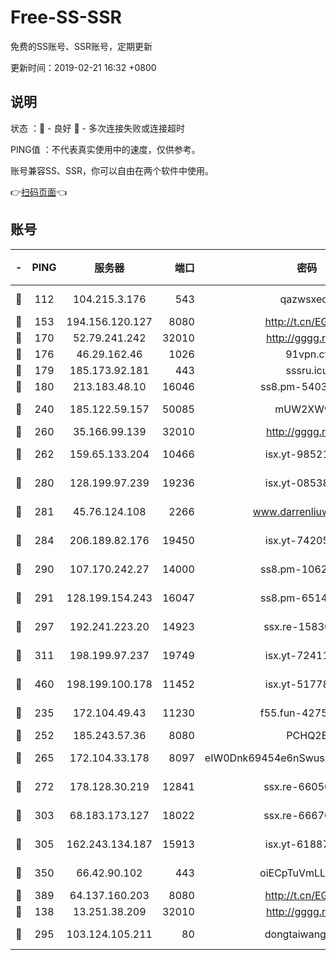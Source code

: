 # Free-SS-SSR

免费的SS账号、SSR账号，定期更新

更新时间：2019-02-21 16:32 +0800

## 说明

状态     ：🙂 - 良好 🙁 - 多次连接失败或连接超时

PING值   ：不代表真实使用中的速度，仅供参考。

账号兼容SS、SSR，你可以自由在两个软件中使用。

👉[扫码页面](https://liesauer.github.io/free-ss-ssr.github.io/)👈

## 账号

|-|PING|服务器|端口|密码|加密方式|区域|
|:----:|:----:|:-----:|-----:|:----:|:----:|:----:|
|🙂|112|104.215.3.176|543|qazwsxedc|aes-256-gcm|JP|
|🙂|153|194.156.120.127|8080|http://t.cn/EGJIyrl|rc4-md5|RU|
|🙂|170|52.79.241.242|32010|http://gggg.rocks|chacha20|KR|
|🙂|176|46.29.162.46|1026|91vpn.cf|rc4-md5|RU|
|🙂|179|185.173.92.181|443|sssru.icu|rc4-md5|RU|
|🙂|180|213.183.48.10|16046|ss8.pm-54030489|rc4-md5|RU|
|🙂|240|185.122.59.157|50085|mUW2XWw8|aes-256-cfb|GB|
|🙂|260|35.166.99.139|32010|http://gggg.rocks|chacha20|US|
|🙂|262|159.65.133.204|10466|isx.yt-98521403|aes-256-cfb|SG|
|🙂|280|128.199.97.239|19236|isx.yt-08538888|aes-256-cfb|SG|
|🙂|281|45.76.124.108|2266|www.darrenliuwei.com|aes-256-cfb|AU|
|🙂|284|206.189.82.176|19450|isx.yt-74205456|aes-256-cfb|SG|
|🙂|290|107.170.242.27|14000|ss8.pm-10628623|aes-256-cfb|US|
|🙂|291|128.199.154.243|16047|ss8.pm-65144282|aes-256-cfb|SG|
|🙂|297|192.241.223.20|14923|ssx.re-15830035|aes-256-cfb|US|
|🙂|311|198.199.97.237|19749|isx.yt-72411034|aes-256-cfb|US|
|🙂|460|198.199.100.178|11452|isx.yt-51778386|aes-256-cfb|US|
|🙂|235|172.104.49.43|11230|f55.fun-42754708|aes-256-cfb|SG|
|🙂|252|185.243.57.36|8080|PCHQ2E|rc4-md5|US|
|🙂|265|172.104.33.178|8097|eIW0Dnk69454e6nSwuspv9DmS201tQ0D|aes-256-cfb|SG|
|🙂|272|178.128.30.219|12841|ssx.re-66050306|aes-256-cfb|SG|
|🙂|303|68.183.173.127|18022|ssx.re-66670067|aes-256-cfb|US|
|🙂|305|162.243.134.187|15913|isx.yt-61887596|aes-256-cfb|US|
|🙂|350|66.42.90.102|443|oiECpTuVmLLxk4Ts|aes-256-cfb|US|
|🙂|389|64.137.160.203|8080|http://t.cn/EGJIyrl|rc4-md5|CA|
|🙁|138|13.251.38.209|32010|http://gggg.rocks|chacha20|SG|
|🙁|295|103.124.105.211|80|dongtaiwang.com|aes-256-cfb|US|
